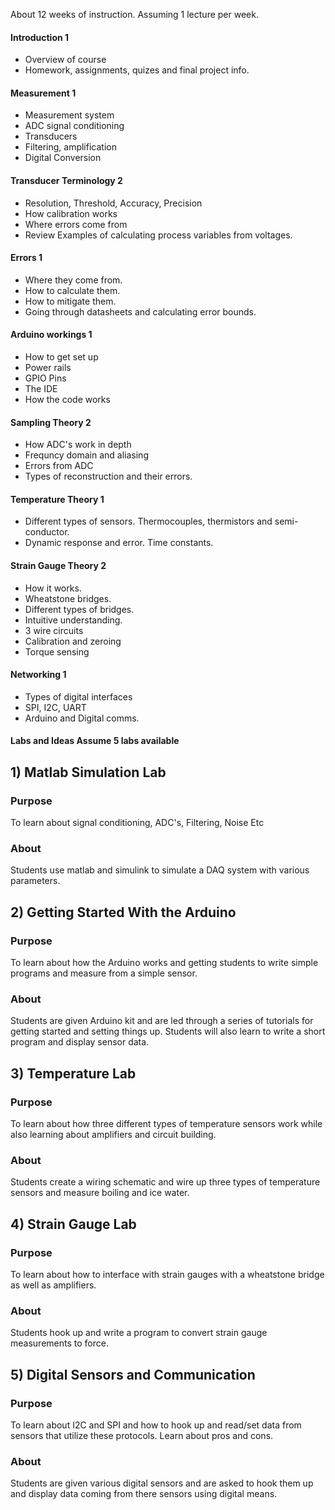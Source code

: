 About 12 weeks of instruction. Assuming 1 lecture per week.

#### Introduction 1

- Overview of course
- Homework, assignments, quizes and final project info.

#### Measurement 1

- Measurement system
- ADC signal conditioning
- Transducers
- Filtering, amplification
- Digital Conversion

#### Transducer Terminology 2

- Resolution, Threshold, Accuracy, Precision
- How calibration works
- Where errors come from
- Review Examples of calculating process variables from voltages.

#### Errors 1

- Where they come from.
- How to calculate them.
- How to mitigate them.
- Going through datasheets and calculating error bounds.

#### Arduino workings 1

- How to get set up
- Power rails
- GPIO Pins
- The IDE
- How the code works

#### Sampling Theory 2

- How ADC's work in depth
- Frequncy domain and aliasing
- Errors from ADC
- Types of reconstruction and their errors.

#### Temperature Theory 1

- Different types of sensors. Thermocouples, thermistors and semi-conductor.
- Dynamic response and error. Time constants.

#### Strain Gauge Theory 2

- How it works.
- Wheatstone bridges.
- Different types of bridges.
- Intuitive understanding.
- 3 wire circuits
- Calibration and zeroing
- Torque sensing

#### Networking 1

- Types of digital interfaces
- SPI, I2C, UART
- Arduino and Digital comms.

#### Labs and Ideas Assume 5 labs available

## 1) Matlab Simulation Lab

### Purpose

To learn about signal conditioning, ADC's, Filtering, Noise Etc

### About

Students use matlab and simulink to simulate a DAQ system with various parameters.

## 2) Getting Started With the Arduino

### Purpose

To learn about how the Arduino works and getting students to write simple programs and measure from a simple sensor.

### About

Students are given Arduino kit and are led through a series of tutorials for getting started and setting things up.
Students will also learn to write a short program and display sensor data.

## 3) Temperature Lab

### Purpose

To learn about how three different types of temperature sensors work while also learning about amplifiers and circuit building.

### About

Students create a wiring schematic and wire up three types of temperature sensors and measure boiling and ice water.

## 4) Strain Gauge Lab

### Purpose

To learn about how to interface with strain gauges with a wheatstone bridge as well as amplifiers.

### About

Students hook up and write a program to convert strain gauge measurements to force.

## 5) Digital Sensors and Communication

### Purpose

To learn about I2C and SPI and how to hook up and read/set data from sensors that utilize these protocols.
Learn about pros and cons.

### About

Students are given various digital sensors and are asked to hook them up and display data coming from there sensors using digital means.
